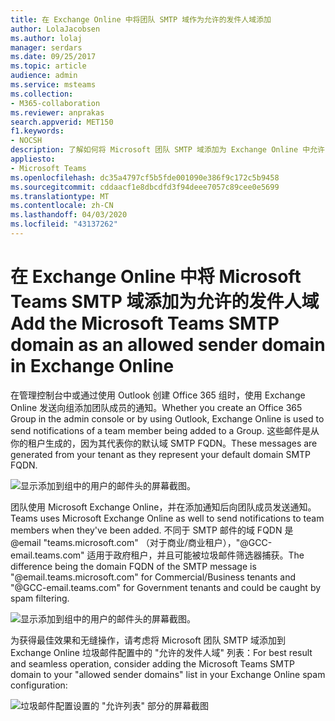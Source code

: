 ```yaml
---
title: 在 Exchange Online 中将团队 SMTP 域作为允许的发件人域添加
author: LolaJacobsen
ms.author: lolaj
manager: serdars
ms.date: 09/25/2017
ms.topic: article
audience: admin
ms.service: msteams
ms.collection:
- M365-collaboration
ms.reviewer: anprakas
search.appverid: MET150
f1.keywords:
- NOCSH
description: 了解如何将 Microsoft 团队 SMTP 域添加为 Exchange Online 中允许的发件人域，以向团队成员发送通知。
appliesto:
- Microsoft Teams
ms.openlocfilehash: dc35a4797cf5b5fde001090e386f9c172c5b9458
ms.sourcegitcommit: cddaacf1e8dbcdfd3f94deee7057c89cee0e5699
ms.translationtype: MT
ms.contentlocale: zh-CN
ms.lasthandoff: 04/03/2020
ms.locfileid: "43137262"
---
```

<a name="add-the-microsoft-teams-smtp-domain-as-an-allowed-sender-domain-in-exchange-online"></a><span data-ttu-id="15ae3-103">在 Exchange Online 中将 Microsoft Teams SMTP 域添加为允许的发件人域</span><span class="sxs-lookup"><span data-stu-id="15ae3-103">Add the Microsoft Teams SMTP domain as an allowed sender domain in Exchange Online</span></span> 
=============================================================================

<span data-ttu-id="15ae3-104">在管理控制台中或通过使用 Outlook 创建 Office 365 组时，使用 Exchange Online 发送向组添加团队成员的通知。</span><span class="sxs-lookup"><span data-stu-id="15ae3-104">Whether you create an Office 365 Group in the admin console or by using Outlook, Exchange Online is used to send notifications of a team member being added to a Group.</span></span> <span data-ttu-id="15ae3-105">这些邮件是从你的租户生成的，因为其代表你的默认域 SMTP FQDN。</span><span class="sxs-lookup"><span data-stu-id="15ae3-105">These messages are generated from your tenant as they represent your default domain SMTP FQDN.</span></span>

![显示添加到组中的用户的邮件头的屏幕截图。](media/Add_the_Microsoft_Teams_SMTP_domain_as_an_accepted_domain_in_Exchange_Online_image1.jpg)

<span data-ttu-id="15ae3-107">团队使用 Microsoft Exchange Online，并在添加通知后向团队成员发送通知。</span><span class="sxs-lookup"><span data-stu-id="15ae3-107">Teams uses Microsoft Exchange Online as well to send notifications to team members when they've been added.</span></span> <span data-ttu-id="15ae3-108">不同于 SMTP 邮件的域 FQDN 是 @email "teams.microsoft.com" （对于商业/商业租户），"@GCC-email.teams.com" 适用于政府租户，并且可能被垃圾邮件筛选器捕获。</span><span class="sxs-lookup"><span data-stu-id="15ae3-108">The difference being the domain FQDN of the SMTP message is "@email.teams.microsoft.com" for Commercial/Business tenants and "@GCC-email.teams.com" for Government tenants and could be caught by spam filtering.</span></span>

![显示添加到组中的用户的邮件头的屏幕截图。](media/Add_the_Microsoft_Teams_SMTP_domain_as_an_accepted_domain_in_Exchange_Online_image2.jpg)

<span data-ttu-id="15ae3-110">为获得最佳效果和无缝操作，请考虑将 Microsoft 团队 SMTP 域添加到 Exchange Online 垃圾邮件配置中的 "允许的发件人域" 列表：</span><span class="sxs-lookup"><span data-stu-id="15ae3-110">For best result and seamless operation, consider adding the Microsoft Teams SMTP domain to your "allowed sender domains" list in your Exchange Online spam configuration:</span></span>

![垃圾邮件配置设置的 "允许列表" 部分的屏幕截图](media/Add_the_Microsoft_Teams_SMTP_domain_as_an_accepted_domain_in_Exchange_Online_image3.png)
